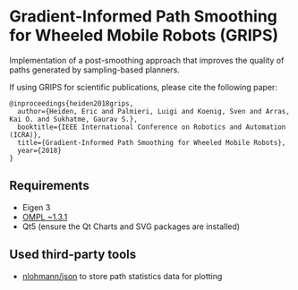 # Gradient-Informed Path Smoothing for Wheeled Mobile Robots (GRIPS)
Implementation of a post-smoothing approach that improves the quality of paths generated by sampling-based planners.

If using GRIPS for scientific publications, please cite the following paper:

```
@inproceedings{heiden2018grips,
  author={Heiden, Eric and Palmieri, Luigi and Koenig, Sven and Arras, Kai O. and Sukhatme, Gaurav S.},
  booktitle={IEEE International Conference on Robotics and Automation (ICRA)},
  title={Gradient-Informed Path Smoothing for Wheeled Mobile Robots},
  year={2018}
}
```

## Requirements
* Eigen 3
* [OMPL ~1.3.1](https://github.com/ompl/ompl/releases)
* Qt5 (ensure the Qt Charts and SVG packages are installed)

## Used third-party tools
* [nlohmann/json](https://github.com/nlohmann/json) to store path statistics data for plotting
